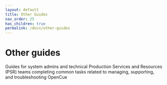 ```yaml
---
layout: default
title: Other Guides
nav_order: 25
has_children: true
permalink: /docs/other-guides
---
```


# Other guides

Guides for system admins and technical Production Services and Resources (PSR) teams completing common tasks related to managing, supporting, and troubleshooting OpenCue
